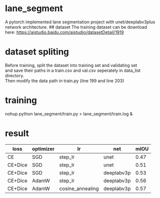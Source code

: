 # lane_segment
A pytorch implemented lane segmentation project with unet/deeplabv3plus network architecture. ## dataset
The training dataset can be download here: https://aistudio.baidu.com/aistudio/datasetDetail/1919
# dataset spliting
Before training, split the dataset into training set and validating set  
and save their paths in a train.csv and val.csv seperately in data_list  
directory.  
Then modify the data path in train.py (line 199 and line 203) 
# training
nohup python lane_segment/train.py > lane_segment/train.log &  
# result  
|loss      |optimizer    |lr        |net        |mIOU       |
| ---      | ---         | ---      | ---       | ---       |
|CE        |SGD          |step_lr   |unet       |0.47       |
|CE+Dice   |SGD          |step_lr   |unet       |0.51       |
|CE+Dice   |SGD          |step_lr   |deeplabv3p |0.53       |
|CE+Dice   |AdamW        |step_lr   |deeplabv3p |0.56       |
|CE+Dice   |AdamW        |cosine_annealing|deeplabv3p|0.57  |